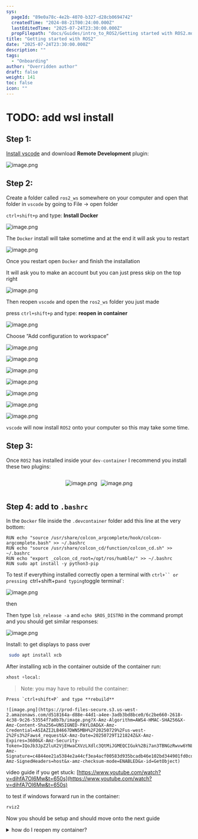```yaml
---
sys:
  pageId: "89e0a78c-4e2b-4070-b327-d28cb0694742"
  createdTime: "2024-08-21T00:24:00.000Z"
  lastEditedTime: "2025-07-24T23:30:00.000Z"
  propFilepath: "docs/Guides/intro_to_ROS2/Getting started with ROS2.md"
title: "Getting started with ROS2"
date: "2025-07-24T23:30:00.000Z"
description: ""
tags:
  - "Onboarding"
author: "Overridden author"
draft: false
weight: 141
toc: false
icon: ""
---
```


# TODO: add wsl install

## Step 1:

[Install vscode](https://code.visualstudio.com/download) and download **Remote Development** plugin:

![image.png](https://prod-files-secure.s3.us-west-2.amazonaws.com/d518164a-d88e-44d1-a4ee-3adb3bd8bce0/efb52993-1881-4a40-b95e-6f020334f022/image.png?X-Amz-Algorithm=AWS4-HMAC-SHA256&X-Amz-Content-Sha256=UNSIGNED-PAYLOAD&X-Amz-Credential=ASIAZI2LB466RM4HPF7Y%2F20250729%2Fus-west-2%2Fs3%2Faws4_request&X-Amz-Date=20250729T121813Z&X-Amz-Expires=3600&X-Amz-Security-Token=IQoJb3JpZ2luX2VjEHwaCXVzLXdlc3QtMiJHMEUCICnkAPIl0vD78tya3dUaOm0N8FD%2F6axH01Dq1GIcoNNhAiEAzCl8KCEjkvF3uD1zv3%2FP%2Blqp6KM3Jao9LSBSj2RONaEqiAQIpf%2F%2F%2F%2F%2F%2F%2F%2F%2F%2FARAAGgw2Mzc0MjMxODM4MDUiDPkgN%2Bcyqwmfp8YuOCrcA8Pi25hY5ijpJsK2V01hKUH%2FCNAfJuaiehxhvsZad5myH0ar5E0TMFJ5vR9BctX3wqBScwuAU1W5VwTlXkqS7EXT8bnZpN1hWwmbvVSWZnONsM2eqAWhFQu6fXBJfUn1LaJ8uwC5nrLzBEblsUdbooZ7MMmctiN68NlhPICsTtUu29zDtYrYUvKxKm7kjGDTle9G2zpxPHos%2BqHpBkAB5BG8apsFs9CZEEVLTOrrYO6FYiYZ6zbkA7k4xASzlqgeUu8ES4Y4yAxKjK%2F2KkIoOGSLR1fbjEOTtO%2BgSubX7POdud0UvwW%2BJ7qpxjGmVXdzwO5RDYLGE7Nj6Fi0%2Fw718PQCPMV2SC%2FiaRcVt0zlXOIO5SnswXli%2BNdpzCKzYDoUuyyzNhz3BkWOoUSnwqPGIzewQ%2Ft0TjzgCluYyUvMjk4%2Br5wpazFinREPOACB47Tg7fRTmWi5k11jEaLV%2BXIAtxXRyRdd7Ihts64qb6cAIqDGXKV9uTDZbq5VoRRtINe%2FBRB63EGF5OyBRpy1xCrB3FMMP1F%2BgyHeuaLkH0z0ECyJO7SNU8GO3qYMCTRReDNBa4Ev0FW%2FKmL%2BxorbINkqbI9pQB4uxj4%2FqJwN1djzvUJbNkBSBWb%2Bfzrqdq%2FAML%2FnosQGOqUBCpBWiCM0RTgeohAI9KQnZ867TXJBCrnyVd5oa97fe59WmT%2FWzWaPn8b3AHokaaEZ6isTiI302WZpq9T1CeJ4d3ZnfXWYCMXO2gSEBxq9NXE%2BKndSwCl6f%2BmfKP9LHf523Lr48O%2FrZi5YR4rgtnN3cWLB2wioJ%2FWghFwOzGWDlPNNky1vULsrFw2XlOfmgHxfRSSN0NSWqWOuufr0f6ZT843zrWHX&X-Amz-Signature=2718977bb86758f96516d3a02096bc82ea7696573a08727dc39eec17e8784c0d&X-Amz-SignedHeaders=host&x-amz-checksum-mode=ENABLED&x-id=GetObject)

## Step 2:

Create a folder called `ros2_ws` somewhere on your computer and open that folder in `vscode` by going to File → open folder 

`ctrl+shift+p` and type: **Install Docker**

![image.png](https://prod-files-secure.s3.us-west-2.amazonaws.com/d518164a-d88e-44d1-a4ee-3adb3bd8bce0/2269dc0e-1cd5-47ff-bceb-c04ad9b2eab0/image.png?X-Amz-Algorithm=AWS4-HMAC-SHA256&X-Amz-Content-Sha256=UNSIGNED-PAYLOAD&X-Amz-Credential=ASIAZI2LB466RM4HPF7Y%2F20250729%2Fus-west-2%2Fs3%2Faws4_request&X-Amz-Date=20250729T121813Z&X-Amz-Expires=3600&X-Amz-Security-Token=IQoJb3JpZ2luX2VjEHwaCXVzLXdlc3QtMiJHMEUCICnkAPIl0vD78tya3dUaOm0N8FD%2F6axH01Dq1GIcoNNhAiEAzCl8KCEjkvF3uD1zv3%2FP%2Blqp6KM3Jao9LSBSj2RONaEqiAQIpf%2F%2F%2F%2F%2F%2F%2F%2F%2F%2FARAAGgw2Mzc0MjMxODM4MDUiDPkgN%2Bcyqwmfp8YuOCrcA8Pi25hY5ijpJsK2V01hKUH%2FCNAfJuaiehxhvsZad5myH0ar5E0TMFJ5vR9BctX3wqBScwuAU1W5VwTlXkqS7EXT8bnZpN1hWwmbvVSWZnONsM2eqAWhFQu6fXBJfUn1LaJ8uwC5nrLzBEblsUdbooZ7MMmctiN68NlhPICsTtUu29zDtYrYUvKxKm7kjGDTle9G2zpxPHos%2BqHpBkAB5BG8apsFs9CZEEVLTOrrYO6FYiYZ6zbkA7k4xASzlqgeUu8ES4Y4yAxKjK%2F2KkIoOGSLR1fbjEOTtO%2BgSubX7POdud0UvwW%2BJ7qpxjGmVXdzwO5RDYLGE7Nj6Fi0%2Fw718PQCPMV2SC%2FiaRcVt0zlXOIO5SnswXli%2BNdpzCKzYDoUuyyzNhz3BkWOoUSnwqPGIzewQ%2Ft0TjzgCluYyUvMjk4%2Br5wpazFinREPOACB47Tg7fRTmWi5k11jEaLV%2BXIAtxXRyRdd7Ihts64qb6cAIqDGXKV9uTDZbq5VoRRtINe%2FBRB63EGF5OyBRpy1xCrB3FMMP1F%2BgyHeuaLkH0z0ECyJO7SNU8GO3qYMCTRReDNBa4Ev0FW%2FKmL%2BxorbINkqbI9pQB4uxj4%2FqJwN1djzvUJbNkBSBWb%2Bfzrqdq%2FAML%2FnosQGOqUBCpBWiCM0RTgeohAI9KQnZ867TXJBCrnyVd5oa97fe59WmT%2FWzWaPn8b3AHokaaEZ6isTiI302WZpq9T1CeJ4d3ZnfXWYCMXO2gSEBxq9NXE%2BKndSwCl6f%2BmfKP9LHf523Lr48O%2FrZi5YR4rgtnN3cWLB2wioJ%2FWghFwOzGWDlPNNky1vULsrFw2XlOfmgHxfRSSN0NSWqWOuufr0f6ZT843zrWHX&X-Amz-Signature=19eecaec2fe1ea9e246fdfa48cca1f209cb1c9b0a090379e8594dd5ff7ace702&X-Amz-SignedHeaders=host&x-amz-checksum-mode=ENABLED&x-id=GetObject)

The `Docker` install will take sometime and at the end it will ask you to restart

![image.png](https://prod-files-secure.s3.us-west-2.amazonaws.com/d518164a-d88e-44d1-a4ee-3adb3bd8bce0/ed233f78-be33-4b1f-b89c-9c346c0e961e/image.png?X-Amz-Algorithm=AWS4-HMAC-SHA256&X-Amz-Content-Sha256=UNSIGNED-PAYLOAD&X-Amz-Credential=ASIAZI2LB466RM4HPF7Y%2F20250729%2Fus-west-2%2Fs3%2Faws4_request&X-Amz-Date=20250729T121813Z&X-Amz-Expires=3600&X-Amz-Security-Token=IQoJb3JpZ2luX2VjEHwaCXVzLXdlc3QtMiJHMEUCICnkAPIl0vD78tya3dUaOm0N8FD%2F6axH01Dq1GIcoNNhAiEAzCl8KCEjkvF3uD1zv3%2FP%2Blqp6KM3Jao9LSBSj2RONaEqiAQIpf%2F%2F%2F%2F%2F%2F%2F%2F%2F%2FARAAGgw2Mzc0MjMxODM4MDUiDPkgN%2Bcyqwmfp8YuOCrcA8Pi25hY5ijpJsK2V01hKUH%2FCNAfJuaiehxhvsZad5myH0ar5E0TMFJ5vR9BctX3wqBScwuAU1W5VwTlXkqS7EXT8bnZpN1hWwmbvVSWZnONsM2eqAWhFQu6fXBJfUn1LaJ8uwC5nrLzBEblsUdbooZ7MMmctiN68NlhPICsTtUu29zDtYrYUvKxKm7kjGDTle9G2zpxPHos%2BqHpBkAB5BG8apsFs9CZEEVLTOrrYO6FYiYZ6zbkA7k4xASzlqgeUu8ES4Y4yAxKjK%2F2KkIoOGSLR1fbjEOTtO%2BgSubX7POdud0UvwW%2BJ7qpxjGmVXdzwO5RDYLGE7Nj6Fi0%2Fw718PQCPMV2SC%2FiaRcVt0zlXOIO5SnswXli%2BNdpzCKzYDoUuyyzNhz3BkWOoUSnwqPGIzewQ%2Ft0TjzgCluYyUvMjk4%2Br5wpazFinREPOACB47Tg7fRTmWi5k11jEaLV%2BXIAtxXRyRdd7Ihts64qb6cAIqDGXKV9uTDZbq5VoRRtINe%2FBRB63EGF5OyBRpy1xCrB3FMMP1F%2BgyHeuaLkH0z0ECyJO7SNU8GO3qYMCTRReDNBa4Ev0FW%2FKmL%2BxorbINkqbI9pQB4uxj4%2FqJwN1djzvUJbNkBSBWb%2Bfzrqdq%2FAML%2FnosQGOqUBCpBWiCM0RTgeohAI9KQnZ867TXJBCrnyVd5oa97fe59WmT%2FWzWaPn8b3AHokaaEZ6isTiI302WZpq9T1CeJ4d3ZnfXWYCMXO2gSEBxq9NXE%2BKndSwCl6f%2BmfKP9LHf523Lr48O%2FrZi5YR4rgtnN3cWLB2wioJ%2FWghFwOzGWDlPNNky1vULsrFw2XlOfmgHxfRSSN0NSWqWOuufr0f6ZT843zrWHX&X-Amz-Signature=d21e281c5c83c46452b33184850cacf5cb44ded4da48f237100ec71ca2c918be&X-Amz-SignedHeaders=host&x-amz-checksum-mode=ENABLED&x-id=GetObject)

Once you restart open `Docker` and finish the installation

It will ask you to make an account but you can just press skip on the top right

![image.png](https://prod-files-secure.s3.us-west-2.amazonaws.com/d518164a-d88e-44d1-a4ee-3adb3bd8bce0/21010ad9-1659-4fd9-9f59-9932a09b2a3d/image.png?X-Amz-Algorithm=AWS4-HMAC-SHA256&X-Amz-Content-Sha256=UNSIGNED-PAYLOAD&X-Amz-Credential=ASIAZI2LB466RM4HPF7Y%2F20250729%2Fus-west-2%2Fs3%2Faws4_request&X-Amz-Date=20250729T121813Z&X-Amz-Expires=3600&X-Amz-Security-Token=IQoJb3JpZ2luX2VjEHwaCXVzLXdlc3QtMiJHMEUCICnkAPIl0vD78tya3dUaOm0N8FD%2F6axH01Dq1GIcoNNhAiEAzCl8KCEjkvF3uD1zv3%2FP%2Blqp6KM3Jao9LSBSj2RONaEqiAQIpf%2F%2F%2F%2F%2F%2F%2F%2F%2F%2FARAAGgw2Mzc0MjMxODM4MDUiDPkgN%2Bcyqwmfp8YuOCrcA8Pi25hY5ijpJsK2V01hKUH%2FCNAfJuaiehxhvsZad5myH0ar5E0TMFJ5vR9BctX3wqBScwuAU1W5VwTlXkqS7EXT8bnZpN1hWwmbvVSWZnONsM2eqAWhFQu6fXBJfUn1LaJ8uwC5nrLzBEblsUdbooZ7MMmctiN68NlhPICsTtUu29zDtYrYUvKxKm7kjGDTle9G2zpxPHos%2BqHpBkAB5BG8apsFs9CZEEVLTOrrYO6FYiYZ6zbkA7k4xASzlqgeUu8ES4Y4yAxKjK%2F2KkIoOGSLR1fbjEOTtO%2BgSubX7POdud0UvwW%2BJ7qpxjGmVXdzwO5RDYLGE7Nj6Fi0%2Fw718PQCPMV2SC%2FiaRcVt0zlXOIO5SnswXli%2BNdpzCKzYDoUuyyzNhz3BkWOoUSnwqPGIzewQ%2Ft0TjzgCluYyUvMjk4%2Br5wpazFinREPOACB47Tg7fRTmWi5k11jEaLV%2BXIAtxXRyRdd7Ihts64qb6cAIqDGXKV9uTDZbq5VoRRtINe%2FBRB63EGF5OyBRpy1xCrB3FMMP1F%2BgyHeuaLkH0z0ECyJO7SNU8GO3qYMCTRReDNBa4Ev0FW%2FKmL%2BxorbINkqbI9pQB4uxj4%2FqJwN1djzvUJbNkBSBWb%2Bfzrqdq%2FAML%2FnosQGOqUBCpBWiCM0RTgeohAI9KQnZ867TXJBCrnyVd5oa97fe59WmT%2FWzWaPn8b3AHokaaEZ6isTiI302WZpq9T1CeJ4d3ZnfXWYCMXO2gSEBxq9NXE%2BKndSwCl6f%2BmfKP9LHf523Lr48O%2FrZi5YR4rgtnN3cWLB2wioJ%2FWghFwOzGWDlPNNky1vULsrFw2XlOfmgHxfRSSN0NSWqWOuufr0f6ZT843zrWHX&X-Amz-Signature=c5fb1fef9b6ac87179c6054e2ff87cfe7967155ea1fa025de9979e96746f8ea7&X-Amz-SignedHeaders=host&x-amz-checksum-mode=ENABLED&x-id=GetObject)

Then reopen `vscode` and open the `ros2_ws` folder you just made

press `ctrl+shift+p` and type: **reopen in container**

![image.png](https://prod-files-secure.s3.us-west-2.amazonaws.com/d518164a-d88e-44d1-a4ee-3adb3bd8bce0/4e93b8c2-41ad-488c-8095-c74205196118/image.png?X-Amz-Algorithm=AWS4-HMAC-SHA256&X-Amz-Content-Sha256=UNSIGNED-PAYLOAD&X-Amz-Credential=ASIAZI2LB466RM4HPF7Y%2F20250729%2Fus-west-2%2Fs3%2Faws4_request&X-Amz-Date=20250729T121813Z&X-Amz-Expires=3600&X-Amz-Security-Token=IQoJb3JpZ2luX2VjEHwaCXVzLXdlc3QtMiJHMEUCICnkAPIl0vD78tya3dUaOm0N8FD%2F6axH01Dq1GIcoNNhAiEAzCl8KCEjkvF3uD1zv3%2FP%2Blqp6KM3Jao9LSBSj2RONaEqiAQIpf%2F%2F%2F%2F%2F%2F%2F%2F%2F%2FARAAGgw2Mzc0MjMxODM4MDUiDPkgN%2Bcyqwmfp8YuOCrcA8Pi25hY5ijpJsK2V01hKUH%2FCNAfJuaiehxhvsZad5myH0ar5E0TMFJ5vR9BctX3wqBScwuAU1W5VwTlXkqS7EXT8bnZpN1hWwmbvVSWZnONsM2eqAWhFQu6fXBJfUn1LaJ8uwC5nrLzBEblsUdbooZ7MMmctiN68NlhPICsTtUu29zDtYrYUvKxKm7kjGDTle9G2zpxPHos%2BqHpBkAB5BG8apsFs9CZEEVLTOrrYO6FYiYZ6zbkA7k4xASzlqgeUu8ES4Y4yAxKjK%2F2KkIoOGSLR1fbjEOTtO%2BgSubX7POdud0UvwW%2BJ7qpxjGmVXdzwO5RDYLGE7Nj6Fi0%2Fw718PQCPMV2SC%2FiaRcVt0zlXOIO5SnswXli%2BNdpzCKzYDoUuyyzNhz3BkWOoUSnwqPGIzewQ%2Ft0TjzgCluYyUvMjk4%2Br5wpazFinREPOACB47Tg7fRTmWi5k11jEaLV%2BXIAtxXRyRdd7Ihts64qb6cAIqDGXKV9uTDZbq5VoRRtINe%2FBRB63EGF5OyBRpy1xCrB3FMMP1F%2BgyHeuaLkH0z0ECyJO7SNU8GO3qYMCTRReDNBa4Ev0FW%2FKmL%2BxorbINkqbI9pQB4uxj4%2FqJwN1djzvUJbNkBSBWb%2Bfzrqdq%2FAML%2FnosQGOqUBCpBWiCM0RTgeohAI9KQnZ867TXJBCrnyVd5oa97fe59WmT%2FWzWaPn8b3AHokaaEZ6isTiI302WZpq9T1CeJ4d3ZnfXWYCMXO2gSEBxq9NXE%2BKndSwCl6f%2BmfKP9LHf523Lr48O%2FrZi5YR4rgtnN3cWLB2wioJ%2FWghFwOzGWDlPNNky1vULsrFw2XlOfmgHxfRSSN0NSWqWOuufr0f6ZT843zrWHX&X-Amz-Signature=00463707dafe3961aade0c60c13a47f2b348c5f3fb491a7645eb9b409c0c16c5&X-Amz-SignedHeaders=host&x-amz-checksum-mode=ENABLED&x-id=GetObject)

Choose “Add configuration to workspace”

![image.png](https://prod-files-secure.s3.us-west-2.amazonaws.com/d518164a-d88e-44d1-a4ee-3adb3bd8bce0/9560b282-5060-4989-ba37-97e7b2c22476/image.png?X-Amz-Algorithm=AWS4-HMAC-SHA256&X-Amz-Content-Sha256=UNSIGNED-PAYLOAD&X-Amz-Credential=ASIAZI2LB466RM4HPF7Y%2F20250729%2Fus-west-2%2Fs3%2Faws4_request&X-Amz-Date=20250729T121813Z&X-Amz-Expires=3600&X-Amz-Security-Token=IQoJb3JpZ2luX2VjEHwaCXVzLXdlc3QtMiJHMEUCICnkAPIl0vD78tya3dUaOm0N8FD%2F6axH01Dq1GIcoNNhAiEAzCl8KCEjkvF3uD1zv3%2FP%2Blqp6KM3Jao9LSBSj2RONaEqiAQIpf%2F%2F%2F%2F%2F%2F%2F%2F%2F%2FARAAGgw2Mzc0MjMxODM4MDUiDPkgN%2Bcyqwmfp8YuOCrcA8Pi25hY5ijpJsK2V01hKUH%2FCNAfJuaiehxhvsZad5myH0ar5E0TMFJ5vR9BctX3wqBScwuAU1W5VwTlXkqS7EXT8bnZpN1hWwmbvVSWZnONsM2eqAWhFQu6fXBJfUn1LaJ8uwC5nrLzBEblsUdbooZ7MMmctiN68NlhPICsTtUu29zDtYrYUvKxKm7kjGDTle9G2zpxPHos%2BqHpBkAB5BG8apsFs9CZEEVLTOrrYO6FYiYZ6zbkA7k4xASzlqgeUu8ES4Y4yAxKjK%2F2KkIoOGSLR1fbjEOTtO%2BgSubX7POdud0UvwW%2BJ7qpxjGmVXdzwO5RDYLGE7Nj6Fi0%2Fw718PQCPMV2SC%2FiaRcVt0zlXOIO5SnswXli%2BNdpzCKzYDoUuyyzNhz3BkWOoUSnwqPGIzewQ%2Ft0TjzgCluYyUvMjk4%2Br5wpazFinREPOACB47Tg7fRTmWi5k11jEaLV%2BXIAtxXRyRdd7Ihts64qb6cAIqDGXKV9uTDZbq5VoRRtINe%2FBRB63EGF5OyBRpy1xCrB3FMMP1F%2BgyHeuaLkH0z0ECyJO7SNU8GO3qYMCTRReDNBa4Ev0FW%2FKmL%2BxorbINkqbI9pQB4uxj4%2FqJwN1djzvUJbNkBSBWb%2Bfzrqdq%2FAML%2FnosQGOqUBCpBWiCM0RTgeohAI9KQnZ867TXJBCrnyVd5oa97fe59WmT%2FWzWaPn8b3AHokaaEZ6isTiI302WZpq9T1CeJ4d3ZnfXWYCMXO2gSEBxq9NXE%2BKndSwCl6f%2BmfKP9LHf523Lr48O%2FrZi5YR4rgtnN3cWLB2wioJ%2FWghFwOzGWDlPNNky1vULsrFw2XlOfmgHxfRSSN0NSWqWOuufr0f6ZT843zrWHX&X-Amz-Signature=6e47616162ad0f96de12ae9a23bf8916b69e59116075fa09ad8a946d5dd26d6e&X-Amz-SignedHeaders=host&x-amz-checksum-mode=ENABLED&x-id=GetObject)

![image.png](https://prod-files-secure.s3.us-west-2.amazonaws.com/d518164a-d88e-44d1-a4ee-3adb3bd8bce0/2ee63f81-886b-48e8-a553-dc6e5eac99e4/image.png?X-Amz-Algorithm=AWS4-HMAC-SHA256&X-Amz-Content-Sha256=UNSIGNED-PAYLOAD&X-Amz-Credential=ASIAZI2LB466RM4HPF7Y%2F20250729%2Fus-west-2%2Fs3%2Faws4_request&X-Amz-Date=20250729T121813Z&X-Amz-Expires=3600&X-Amz-Security-Token=IQoJb3JpZ2luX2VjEHwaCXVzLXdlc3QtMiJHMEUCICnkAPIl0vD78tya3dUaOm0N8FD%2F6axH01Dq1GIcoNNhAiEAzCl8KCEjkvF3uD1zv3%2FP%2Blqp6KM3Jao9LSBSj2RONaEqiAQIpf%2F%2F%2F%2F%2F%2F%2F%2F%2F%2FARAAGgw2Mzc0MjMxODM4MDUiDPkgN%2Bcyqwmfp8YuOCrcA8Pi25hY5ijpJsK2V01hKUH%2FCNAfJuaiehxhvsZad5myH0ar5E0TMFJ5vR9BctX3wqBScwuAU1W5VwTlXkqS7EXT8bnZpN1hWwmbvVSWZnONsM2eqAWhFQu6fXBJfUn1LaJ8uwC5nrLzBEblsUdbooZ7MMmctiN68NlhPICsTtUu29zDtYrYUvKxKm7kjGDTle9G2zpxPHos%2BqHpBkAB5BG8apsFs9CZEEVLTOrrYO6FYiYZ6zbkA7k4xASzlqgeUu8ES4Y4yAxKjK%2F2KkIoOGSLR1fbjEOTtO%2BgSubX7POdud0UvwW%2BJ7qpxjGmVXdzwO5RDYLGE7Nj6Fi0%2Fw718PQCPMV2SC%2FiaRcVt0zlXOIO5SnswXli%2BNdpzCKzYDoUuyyzNhz3BkWOoUSnwqPGIzewQ%2Ft0TjzgCluYyUvMjk4%2Br5wpazFinREPOACB47Tg7fRTmWi5k11jEaLV%2BXIAtxXRyRdd7Ihts64qb6cAIqDGXKV9uTDZbq5VoRRtINe%2FBRB63EGF5OyBRpy1xCrB3FMMP1F%2BgyHeuaLkH0z0ECyJO7SNU8GO3qYMCTRReDNBa4Ev0FW%2FKmL%2BxorbINkqbI9pQB4uxj4%2FqJwN1djzvUJbNkBSBWb%2Bfzrqdq%2FAML%2FnosQGOqUBCpBWiCM0RTgeohAI9KQnZ867TXJBCrnyVd5oa97fe59WmT%2FWzWaPn8b3AHokaaEZ6isTiI302WZpq9T1CeJ4d3ZnfXWYCMXO2gSEBxq9NXE%2BKndSwCl6f%2BmfKP9LHf523Lr48O%2FrZi5YR4rgtnN3cWLB2wioJ%2FWghFwOzGWDlPNNky1vULsrFw2XlOfmgHxfRSSN0NSWqWOuufr0f6ZT843zrWHX&X-Amz-Signature=1c3c64f6517ccd00ecd919fc5481ad9896046e108c18ecc3d1249cf8e1b790d5&X-Amz-SignedHeaders=host&x-amz-checksum-mode=ENABLED&x-id=GetObject)

![image.png](https://prod-files-secure.s3.us-west-2.amazonaws.com/d518164a-d88e-44d1-a4ee-3adb3bd8bce0/e0fd626c-c8b6-4b2c-95d1-fa4c26514504/image.png?X-Amz-Algorithm=AWS4-HMAC-SHA256&X-Amz-Content-Sha256=UNSIGNED-PAYLOAD&X-Amz-Credential=ASIAZI2LB466RM4HPF7Y%2F20250729%2Fus-west-2%2Fs3%2Faws4_request&X-Amz-Date=20250729T121813Z&X-Amz-Expires=3600&X-Amz-Security-Token=IQoJb3JpZ2luX2VjEHwaCXVzLXdlc3QtMiJHMEUCICnkAPIl0vD78tya3dUaOm0N8FD%2F6axH01Dq1GIcoNNhAiEAzCl8KCEjkvF3uD1zv3%2FP%2Blqp6KM3Jao9LSBSj2RONaEqiAQIpf%2F%2F%2F%2F%2F%2F%2F%2F%2F%2FARAAGgw2Mzc0MjMxODM4MDUiDPkgN%2Bcyqwmfp8YuOCrcA8Pi25hY5ijpJsK2V01hKUH%2FCNAfJuaiehxhvsZad5myH0ar5E0TMFJ5vR9BctX3wqBScwuAU1W5VwTlXkqS7EXT8bnZpN1hWwmbvVSWZnONsM2eqAWhFQu6fXBJfUn1LaJ8uwC5nrLzBEblsUdbooZ7MMmctiN68NlhPICsTtUu29zDtYrYUvKxKm7kjGDTle9G2zpxPHos%2BqHpBkAB5BG8apsFs9CZEEVLTOrrYO6FYiYZ6zbkA7k4xASzlqgeUu8ES4Y4yAxKjK%2F2KkIoOGSLR1fbjEOTtO%2BgSubX7POdud0UvwW%2BJ7qpxjGmVXdzwO5RDYLGE7Nj6Fi0%2Fw718PQCPMV2SC%2FiaRcVt0zlXOIO5SnswXli%2BNdpzCKzYDoUuyyzNhz3BkWOoUSnwqPGIzewQ%2Ft0TjzgCluYyUvMjk4%2Br5wpazFinREPOACB47Tg7fRTmWi5k11jEaLV%2BXIAtxXRyRdd7Ihts64qb6cAIqDGXKV9uTDZbq5VoRRtINe%2FBRB63EGF5OyBRpy1xCrB3FMMP1F%2BgyHeuaLkH0z0ECyJO7SNU8GO3qYMCTRReDNBa4Ev0FW%2FKmL%2BxorbINkqbI9pQB4uxj4%2FqJwN1djzvUJbNkBSBWb%2Bfzrqdq%2FAML%2FnosQGOqUBCpBWiCM0RTgeohAI9KQnZ867TXJBCrnyVd5oa97fe59WmT%2FWzWaPn8b3AHokaaEZ6isTiI302WZpq9T1CeJ4d3ZnfXWYCMXO2gSEBxq9NXE%2BKndSwCl6f%2BmfKP9LHf523Lr48O%2FrZi5YR4rgtnN3cWLB2wioJ%2FWghFwOzGWDlPNNky1vULsrFw2XlOfmgHxfRSSN0NSWqWOuufr0f6ZT843zrWHX&X-Amz-Signature=9a3ce491379a3c0af58f09760e5c7411b73af162a722f0401a4781e66b8aa4b9&X-Amz-SignedHeaders=host&x-amz-checksum-mode=ENABLED&x-id=GetObject)

![image.png](https://prod-files-secure.s3.us-west-2.amazonaws.com/d518164a-d88e-44d1-a4ee-3adb3bd8bce0/a2e13f50-d2ab-4719-a4c2-7ced634bfc9d/image.png?X-Amz-Algorithm=AWS4-HMAC-SHA256&X-Amz-Content-Sha256=UNSIGNED-PAYLOAD&X-Amz-Credential=ASIAZI2LB466RM4HPF7Y%2F20250729%2Fus-west-2%2Fs3%2Faws4_request&X-Amz-Date=20250729T121813Z&X-Amz-Expires=3600&X-Amz-Security-Token=IQoJb3JpZ2luX2VjEHwaCXVzLXdlc3QtMiJHMEUCICnkAPIl0vD78tya3dUaOm0N8FD%2F6axH01Dq1GIcoNNhAiEAzCl8KCEjkvF3uD1zv3%2FP%2Blqp6KM3Jao9LSBSj2RONaEqiAQIpf%2F%2F%2F%2F%2F%2F%2F%2F%2F%2FARAAGgw2Mzc0MjMxODM4MDUiDPkgN%2Bcyqwmfp8YuOCrcA8Pi25hY5ijpJsK2V01hKUH%2FCNAfJuaiehxhvsZad5myH0ar5E0TMFJ5vR9BctX3wqBScwuAU1W5VwTlXkqS7EXT8bnZpN1hWwmbvVSWZnONsM2eqAWhFQu6fXBJfUn1LaJ8uwC5nrLzBEblsUdbooZ7MMmctiN68NlhPICsTtUu29zDtYrYUvKxKm7kjGDTle9G2zpxPHos%2BqHpBkAB5BG8apsFs9CZEEVLTOrrYO6FYiYZ6zbkA7k4xASzlqgeUu8ES4Y4yAxKjK%2F2KkIoOGSLR1fbjEOTtO%2BgSubX7POdud0UvwW%2BJ7qpxjGmVXdzwO5RDYLGE7Nj6Fi0%2Fw718PQCPMV2SC%2FiaRcVt0zlXOIO5SnswXli%2BNdpzCKzYDoUuyyzNhz3BkWOoUSnwqPGIzewQ%2Ft0TjzgCluYyUvMjk4%2Br5wpazFinREPOACB47Tg7fRTmWi5k11jEaLV%2BXIAtxXRyRdd7Ihts64qb6cAIqDGXKV9uTDZbq5VoRRtINe%2FBRB63EGF5OyBRpy1xCrB3FMMP1F%2BgyHeuaLkH0z0ECyJO7SNU8GO3qYMCTRReDNBa4Ev0FW%2FKmL%2BxorbINkqbI9pQB4uxj4%2FqJwN1djzvUJbNkBSBWb%2Bfzrqdq%2FAML%2FnosQGOqUBCpBWiCM0RTgeohAI9KQnZ867TXJBCrnyVd5oa97fe59WmT%2FWzWaPn8b3AHokaaEZ6isTiI302WZpq9T1CeJ4d3ZnfXWYCMXO2gSEBxq9NXE%2BKndSwCl6f%2BmfKP9LHf523Lr48O%2FrZi5YR4rgtnN3cWLB2wioJ%2FWghFwOzGWDlPNNky1vULsrFw2XlOfmgHxfRSSN0NSWqWOuufr0f6ZT843zrWHX&X-Amz-Signature=fe9f6ca242e1788be9e338002360acec615e4e1a2a73aa6aefaffad8c8a3a1df&X-Amz-SignedHeaders=host&x-amz-checksum-mode=ENABLED&x-id=GetObject)

![image.png](https://prod-files-secure.s3.us-west-2.amazonaws.com/d518164a-d88e-44d1-a4ee-3adb3bd8bce0/6cc478ad-aaba-4bf7-9fcc-403277ab896c/image.png?X-Amz-Algorithm=AWS4-HMAC-SHA256&X-Amz-Content-Sha256=UNSIGNED-PAYLOAD&X-Amz-Credential=ASIAZI2LB466RM4HPF7Y%2F20250729%2Fus-west-2%2Fs3%2Faws4_request&X-Amz-Date=20250729T121813Z&X-Amz-Expires=3600&X-Amz-Security-Token=IQoJb3JpZ2luX2VjEHwaCXVzLXdlc3QtMiJHMEUCICnkAPIl0vD78tya3dUaOm0N8FD%2F6axH01Dq1GIcoNNhAiEAzCl8KCEjkvF3uD1zv3%2FP%2Blqp6KM3Jao9LSBSj2RONaEqiAQIpf%2F%2F%2F%2F%2F%2F%2F%2F%2F%2FARAAGgw2Mzc0MjMxODM4MDUiDPkgN%2Bcyqwmfp8YuOCrcA8Pi25hY5ijpJsK2V01hKUH%2FCNAfJuaiehxhvsZad5myH0ar5E0TMFJ5vR9BctX3wqBScwuAU1W5VwTlXkqS7EXT8bnZpN1hWwmbvVSWZnONsM2eqAWhFQu6fXBJfUn1LaJ8uwC5nrLzBEblsUdbooZ7MMmctiN68NlhPICsTtUu29zDtYrYUvKxKm7kjGDTle9G2zpxPHos%2BqHpBkAB5BG8apsFs9CZEEVLTOrrYO6FYiYZ6zbkA7k4xASzlqgeUu8ES4Y4yAxKjK%2F2KkIoOGSLR1fbjEOTtO%2BgSubX7POdud0UvwW%2BJ7qpxjGmVXdzwO5RDYLGE7Nj6Fi0%2Fw718PQCPMV2SC%2FiaRcVt0zlXOIO5SnswXli%2BNdpzCKzYDoUuyyzNhz3BkWOoUSnwqPGIzewQ%2Ft0TjzgCluYyUvMjk4%2Br5wpazFinREPOACB47Tg7fRTmWi5k11jEaLV%2BXIAtxXRyRdd7Ihts64qb6cAIqDGXKV9uTDZbq5VoRRtINe%2FBRB63EGF5OyBRpy1xCrB3FMMP1F%2BgyHeuaLkH0z0ECyJO7SNU8GO3qYMCTRReDNBa4Ev0FW%2FKmL%2BxorbINkqbI9pQB4uxj4%2FqJwN1djzvUJbNkBSBWb%2Bfzrqdq%2FAML%2FnosQGOqUBCpBWiCM0RTgeohAI9KQnZ867TXJBCrnyVd5oa97fe59WmT%2FWzWaPn8b3AHokaaEZ6isTiI302WZpq9T1CeJ4d3ZnfXWYCMXO2gSEBxq9NXE%2BKndSwCl6f%2BmfKP9LHf523Lr48O%2FrZi5YR4rgtnN3cWLB2wioJ%2FWghFwOzGWDlPNNky1vULsrFw2XlOfmgHxfRSSN0NSWqWOuufr0f6ZT843zrWHX&X-Amz-Signature=c0b97532558cff4a2405f5e2c42f4bfd672f7dd16de8d8c280d338f18af405e6&X-Amz-SignedHeaders=host&x-amz-checksum-mode=ENABLED&x-id=GetObject)

![image.png](https://prod-files-secure.s3.us-west-2.amazonaws.com/d518164a-d88e-44d1-a4ee-3adb3bd8bce0/53255b28-f75e-430f-b9e3-c0ac8577e42b/image.png?X-Amz-Algorithm=AWS4-HMAC-SHA256&X-Amz-Content-Sha256=UNSIGNED-PAYLOAD&X-Amz-Credential=ASIAZI2LB466RM4HPF7Y%2F20250729%2Fus-west-2%2Fs3%2Faws4_request&X-Amz-Date=20250729T121813Z&X-Amz-Expires=3600&X-Amz-Security-Token=IQoJb3JpZ2luX2VjEHwaCXVzLXdlc3QtMiJHMEUCICnkAPIl0vD78tya3dUaOm0N8FD%2F6axH01Dq1GIcoNNhAiEAzCl8KCEjkvF3uD1zv3%2FP%2Blqp6KM3Jao9LSBSj2RONaEqiAQIpf%2F%2F%2F%2F%2F%2F%2F%2F%2F%2FARAAGgw2Mzc0MjMxODM4MDUiDPkgN%2Bcyqwmfp8YuOCrcA8Pi25hY5ijpJsK2V01hKUH%2FCNAfJuaiehxhvsZad5myH0ar5E0TMFJ5vR9BctX3wqBScwuAU1W5VwTlXkqS7EXT8bnZpN1hWwmbvVSWZnONsM2eqAWhFQu6fXBJfUn1LaJ8uwC5nrLzBEblsUdbooZ7MMmctiN68NlhPICsTtUu29zDtYrYUvKxKm7kjGDTle9G2zpxPHos%2BqHpBkAB5BG8apsFs9CZEEVLTOrrYO6FYiYZ6zbkA7k4xASzlqgeUu8ES4Y4yAxKjK%2F2KkIoOGSLR1fbjEOTtO%2BgSubX7POdud0UvwW%2BJ7qpxjGmVXdzwO5RDYLGE7Nj6Fi0%2Fw718PQCPMV2SC%2FiaRcVt0zlXOIO5SnswXli%2BNdpzCKzYDoUuyyzNhz3BkWOoUSnwqPGIzewQ%2Ft0TjzgCluYyUvMjk4%2Br5wpazFinREPOACB47Tg7fRTmWi5k11jEaLV%2BXIAtxXRyRdd7Ihts64qb6cAIqDGXKV9uTDZbq5VoRRtINe%2FBRB63EGF5OyBRpy1xCrB3FMMP1F%2BgyHeuaLkH0z0ECyJO7SNU8GO3qYMCTRReDNBa4Ev0FW%2FKmL%2BxorbINkqbI9pQB4uxj4%2FqJwN1djzvUJbNkBSBWb%2Bfzrqdq%2FAML%2FnosQGOqUBCpBWiCM0RTgeohAI9KQnZ867TXJBCrnyVd5oa97fe59WmT%2FWzWaPn8b3AHokaaEZ6isTiI302WZpq9T1CeJ4d3ZnfXWYCMXO2gSEBxq9NXE%2BKndSwCl6f%2BmfKP9LHf523Lr48O%2FrZi5YR4rgtnN3cWLB2wioJ%2FWghFwOzGWDlPNNky1vULsrFw2XlOfmgHxfRSSN0NSWqWOuufr0f6ZT843zrWHX&X-Amz-Signature=d15125f1b97e34913c3d731f8af3c7ac853f373823e0fdf8d01d8bf06b06645b&X-Amz-SignedHeaders=host&x-amz-checksum-mode=ENABLED&x-id=GetObject)

![image.png](https://prod-files-secure.s3.us-west-2.amazonaws.com/d518164a-d88e-44d1-a4ee-3adb3bd8bce0/7c562767-5af9-4ffb-97d1-327bcdf4ee00/image.png?X-Amz-Algorithm=AWS4-HMAC-SHA256&X-Amz-Content-Sha256=UNSIGNED-PAYLOAD&X-Amz-Credential=ASIAZI2LB466RM4HPF7Y%2F20250729%2Fus-west-2%2Fs3%2Faws4_request&X-Amz-Date=20250729T121813Z&X-Amz-Expires=3600&X-Amz-Security-Token=IQoJb3JpZ2luX2VjEHwaCXVzLXdlc3QtMiJHMEUCICnkAPIl0vD78tya3dUaOm0N8FD%2F6axH01Dq1GIcoNNhAiEAzCl8KCEjkvF3uD1zv3%2FP%2Blqp6KM3Jao9LSBSj2RONaEqiAQIpf%2F%2F%2F%2F%2F%2F%2F%2F%2F%2FARAAGgw2Mzc0MjMxODM4MDUiDPkgN%2Bcyqwmfp8YuOCrcA8Pi25hY5ijpJsK2V01hKUH%2FCNAfJuaiehxhvsZad5myH0ar5E0TMFJ5vR9BctX3wqBScwuAU1W5VwTlXkqS7EXT8bnZpN1hWwmbvVSWZnONsM2eqAWhFQu6fXBJfUn1LaJ8uwC5nrLzBEblsUdbooZ7MMmctiN68NlhPICsTtUu29zDtYrYUvKxKm7kjGDTle9G2zpxPHos%2BqHpBkAB5BG8apsFs9CZEEVLTOrrYO6FYiYZ6zbkA7k4xASzlqgeUu8ES4Y4yAxKjK%2F2KkIoOGSLR1fbjEOTtO%2BgSubX7POdud0UvwW%2BJ7qpxjGmVXdzwO5RDYLGE7Nj6Fi0%2Fw718PQCPMV2SC%2FiaRcVt0zlXOIO5SnswXli%2BNdpzCKzYDoUuyyzNhz3BkWOoUSnwqPGIzewQ%2Ft0TjzgCluYyUvMjk4%2Br5wpazFinREPOACB47Tg7fRTmWi5k11jEaLV%2BXIAtxXRyRdd7Ihts64qb6cAIqDGXKV9uTDZbq5VoRRtINe%2FBRB63EGF5OyBRpy1xCrB3FMMP1F%2BgyHeuaLkH0z0ECyJO7SNU8GO3qYMCTRReDNBa4Ev0FW%2FKmL%2BxorbINkqbI9pQB4uxj4%2FqJwN1djzvUJbNkBSBWb%2Bfzrqdq%2FAML%2FnosQGOqUBCpBWiCM0RTgeohAI9KQnZ867TXJBCrnyVd5oa97fe59WmT%2FWzWaPn8b3AHokaaEZ6isTiI302WZpq9T1CeJ4d3ZnfXWYCMXO2gSEBxq9NXE%2BKndSwCl6f%2BmfKP9LHf523Lr48O%2FrZi5YR4rgtnN3cWLB2wioJ%2FWghFwOzGWDlPNNky1vULsrFw2XlOfmgHxfRSSN0NSWqWOuufr0f6ZT843zrWHX&X-Amz-Signature=2f1e218f61bf15278098899c132e3d88fb4a1541ce8c9eaeffe847de1f757872&X-Amz-SignedHeaders=host&x-amz-checksum-mode=ENABLED&x-id=GetObject)

`vscode` will now install `ROS2` onto your computer so this may take some time.

## Step 3:

Once `ROS2` has installed inside your `dev-container` I recommend you install these two plugins:

<div style="display: flex;flex-direction: row; column-gap:10px; max-width: 630px;justify-content: center;">
<div>

![image.png](https://prod-files-secure.s3.us-west-2.amazonaws.com/d518164a-d88e-44d1-a4ee-3adb3bd8bce0/3fc3d550-5a54-4ba1-ba6b-faa01cdb7369/image.png?X-Amz-Algorithm=AWS4-HMAC-SHA256&X-Amz-Content-Sha256=UNSIGNED-PAYLOAD&X-Amz-Credential=ASIAZI2LB4663KVKWHIG%2F20250729%2Fus-west-2%2Fs3%2Faws4_request&X-Amz-Date=20250729T121822Z&X-Amz-Expires=3600&X-Amz-Security-Token=IQoJb3JpZ2luX2VjEHwaCXVzLXdlc3QtMiJIMEYCIQDJcoqhg7wusqxBdokODBRIRLb2VvGOv20GzocY1MANagIhAMiQVwZmL04A1GJ5s4pCRWhzqu2ItXFxpG0JJW5L8DF8KogECKX%2F%2F%2F%2F%2F%2F%2F%2F%2F%2FwEQABoMNjM3NDIzMTgzODA1Igx5gAIMPsOFlSkOQP4q3AP0U83qBY%2FCr%2ByHIXbi7QH8zPsc%2FjZviJrZXsmSxH81dRlh7zyPO6mkiM5D2kW3n8MZVuQbi0BsBok1g2jco4FWjjWjGfOdAOg3gTOgYDDYf57gKPRghM1omtUkyryNoWoBKl1sXanW3ETTQbfc%2FdMl2%2Fe427G2f1VEnO4pBiyNH0vdbRRvFrY3uwGYOt3VeNP2Ph5wQfRO9jy%2FE%2FckyBPDC4xDeDJP6BSF7TyU2EL%2FNkdQ7nsvYspxUgg7POXlBnne9hqndKuJR2WigIU2cFvY%2FfYnqlCYeqA8PKEYV12nw1%2BvqApjt7H4KutRUde4qo3e113jlG8dPGh%2BeFE422SCNAhtCUx%2FffX9fh1eNAp2Bok1%2F%2FAnOlXvutb2a%2FjKcC%2Fb6pZ%2Bl%2B1iPvD2nZA6gP2wq9vdtN3pBi1DGjwF3OJJ7WEHS9j8rXn%2FSIAF7VxVuyKWl4Gl6oM7quNa4rpu%2FWgn62mbbJRGK%2FbJAd5Mm9p%2FqIViLpNCj%2FoT2cta4hOPT4lCyYgYaqzZXX%2BSkpyUg7%2Bms8zv51Rb0ISLwNeHOi94gGyc3T3OnSKz%2BIQgnEwfUEGRClxellYx%2BWNBpNnq57iVU4PPXey%2B%2FMY%2BI6ltegNwxq03yqf6AsJO93rf4TCN56LEBjqkAav%2F48ntjSwFoN4YGSHOk7ATiUKEfLDvoYYXnIiHv8V5bZbtCYVhkKqHeV8txnSs%2Fq0aiN6NLASBfMcYK7S48u6g9lX%2FYehu%2BVJY1M3yYMuNq3tjccynMkmxpDjgavSejB%2BKvl7CrT%2BSMYzb6ECLW7NRnNOLlR6hccJ3s33E4EJonayJ1L9eEU4Ax55qH2AcA8tje7StzyLAwN8o3RtUahtDbL5f&X-Amz-Signature=b0634311d24c9e26199365eead4ab119adea49503ac03185cc39276978f858a7&X-Amz-SignedHeaders=host&x-amz-checksum-mode=ENABLED&x-id=GetObject)

</div>
<div>

![image.png](https://prod-files-secure.s3.us-west-2.amazonaws.com/d518164a-d88e-44d1-a4ee-3adb3bd8bce0/d994cc66-13c2-4093-a5a3-f84cf4601a82/image.png?X-Amz-Algorithm=AWS4-HMAC-SHA256&X-Amz-Content-Sha256=UNSIGNED-PAYLOAD&X-Amz-Credential=ASIAZI2LB466TYYN43AW%2F20250729%2Fus-west-2%2Fs3%2Faws4_request&X-Amz-Date=20250729T121823Z&X-Amz-Expires=3600&X-Amz-Security-Token=IQoJb3JpZ2luX2VjEHwaCXVzLXdlc3QtMiJHMEUCIQCXN5cB9%2FjDL30k1J3PdQSNT2KrECQ8a8NtcacJbk1uvAIgVRsBgPn%2FTuFBN4v72NyQol0ufIfHWPdThfijSdIT6lsqiAQIpf%2F%2F%2F%2F%2F%2F%2F%2F%2F%2FARAAGgw2Mzc0MjMxODM4MDUiDCB9KBIsmPqdFp2cPCrcA6i32MSRYI%2FzyVqa1KSKTKKESBXukWxWHxJrVrUuU%2BBtsra1kvQYqnAXmIIqR4Vd7ykuOuKtsNYgBpb8dpwV8mvptY%2FLRT6wlMtkGltFeUX6Obf3ZP89gktq4ZPGyBV1hW1hAcoVPTvA7EU4o406yj3eD1qFgWkTlf3HuEf%2FL4ao8ZgECb5NChTv90JH1rLHDEVClM6RaBZBKVXBzay6mhhXgeIA%2FRko2uf63C9miqyzqD3uaM3aM02drx2vZO52v2MNaLLojpFUW3I6dPTxZtO4cDQvCTC63h%2Bf9EYDLgpkYxd%2FKiprsT3zm6YaMwmwGIzrThvP3iiv5bMIVdH4dSqvsLRLzPiXvvWMnwqi1qqMPw4JYObDkm0me9lH%2Br2Tqg1LJYodpfKAznBM9F7L3qD%2B1jUHMvyCPXWlaYxkNcet%2BrtkcHv5o0xHiv%2FWcfaSZQV13qiMjTqq9fiL%2FBDss7ehMxJhH5T7%2FJQMQnN6iPjOnA%2FBfG2G7UEEqE4xEIOuGjS0Z1Iu3LD28tVMu5AOiE1yN2f5jqaYX2rpRIMTe3%2F1e%2BWkShx12sKXvpPd%2BxsQh5g8nCA4mBe46z%2B7uWkCNtcJkNFw328nC2JnmkPM%2BtYjQK3Wp45H2L%2FsNKf6MMLoosQGOqUBxr7t5nkBQGbdxvBGH%2Bbr155gPYcOksPRA2EDtZ7la7G3%2FW8k%2B%2Bz4cLgdvJ43oOE4fZ9%2FVLRFWXwFZEg3Vbh6PrkOaqmAHh9nFlkAMgyH8p62yjxklSgDYStSgHM%2BK0T1HAt%2FMoBExn9zgM7dNRhjiDd%2BqNEYRxh%2B%2Bw8VNwf7AjjDBzyDNs2qr1CCGa7UsGvNDEo3F8VoaNiNPV9xwsDDCO0V0wnC&X-Amz-Signature=6c3fcdd09a7fe969b5db5fbe0a76636effd708682f59ca15d5e17ec6ba9e7022&X-Amz-SignedHeaders=host&x-amz-checksum-mode=ENABLED&x-id=GetObject)

</div>
</div>

## Step 4: add to `.bashrc`

In the `Docker` file inside the `.devcontainer` folder add this line at the very bottom: 

```docker
RUN echo "source /usr/share/colcon_argcomplete/hook/colcon-argcomplete.bash" >> ~/.bashrc
RUN echo "source /usr/share/colcon_cd/function/colcon_cd.sh" >> ~/.bashrc
RUN echo "export _colcon_cd_root=/opt/ros/humble/" >> ~/.bashrc
RUN sudo apt install -y python3-pip 
```

To test if everything installed correctly open a terminal with `ctrl+`` or pressing `ctrl+shift+p` and typing `toggle terminal`:

![image.png](https://prod-files-secure.s3.us-west-2.amazonaws.com/d518164a-d88e-44d1-a4ee-3adb3bd8bce0/6a4943d8-b04e-4c02-9a58-775f3384d1a5/image.png?X-Amz-Algorithm=AWS4-HMAC-SHA256&X-Amz-Content-Sha256=UNSIGNED-PAYLOAD&X-Amz-Credential=ASIAZI2LB466RM4HPF7Y%2F20250729%2Fus-west-2%2Fs3%2Faws4_request&X-Amz-Date=20250729T121813Z&X-Amz-Expires=3600&X-Amz-Security-Token=IQoJb3JpZ2luX2VjEHwaCXVzLXdlc3QtMiJHMEUCICnkAPIl0vD78tya3dUaOm0N8FD%2F6axH01Dq1GIcoNNhAiEAzCl8KCEjkvF3uD1zv3%2FP%2Blqp6KM3Jao9LSBSj2RONaEqiAQIpf%2F%2F%2F%2F%2F%2F%2F%2F%2F%2FARAAGgw2Mzc0MjMxODM4MDUiDPkgN%2Bcyqwmfp8YuOCrcA8Pi25hY5ijpJsK2V01hKUH%2FCNAfJuaiehxhvsZad5myH0ar5E0TMFJ5vR9BctX3wqBScwuAU1W5VwTlXkqS7EXT8bnZpN1hWwmbvVSWZnONsM2eqAWhFQu6fXBJfUn1LaJ8uwC5nrLzBEblsUdbooZ7MMmctiN68NlhPICsTtUu29zDtYrYUvKxKm7kjGDTle9G2zpxPHos%2BqHpBkAB5BG8apsFs9CZEEVLTOrrYO6FYiYZ6zbkA7k4xASzlqgeUu8ES4Y4yAxKjK%2F2KkIoOGSLR1fbjEOTtO%2BgSubX7POdud0UvwW%2BJ7qpxjGmVXdzwO5RDYLGE7Nj6Fi0%2Fw718PQCPMV2SC%2FiaRcVt0zlXOIO5SnswXli%2BNdpzCKzYDoUuyyzNhz3BkWOoUSnwqPGIzewQ%2Ft0TjzgCluYyUvMjk4%2Br5wpazFinREPOACB47Tg7fRTmWi5k11jEaLV%2BXIAtxXRyRdd7Ihts64qb6cAIqDGXKV9uTDZbq5VoRRtINe%2FBRB63EGF5OyBRpy1xCrB3FMMP1F%2BgyHeuaLkH0z0ECyJO7SNU8GO3qYMCTRReDNBa4Ev0FW%2FKmL%2BxorbINkqbI9pQB4uxj4%2FqJwN1djzvUJbNkBSBWb%2Bfzrqdq%2FAML%2FnosQGOqUBCpBWiCM0RTgeohAI9KQnZ867TXJBCrnyVd5oa97fe59WmT%2FWzWaPn8b3AHokaaEZ6isTiI302WZpq9T1CeJ4d3ZnfXWYCMXO2gSEBxq9NXE%2BKndSwCl6f%2BmfKP9LHf523Lr48O%2FrZi5YR4rgtnN3cWLB2wioJ%2FWghFwOzGWDlPNNky1vULsrFw2XlOfmgHxfRSSN0NSWqWOuufr0f6ZT843zrWHX&X-Amz-Signature=395fabada60ae59b5619ca94b29fc9af901f2325dd28fb42919d18b0a7a64d68&X-Amz-SignedHeaders=host&x-amz-checksum-mode=ENABLED&x-id=GetObject)

then 

Then type `lsb_release -a` and `echo $ROS_DISTRO` in the command prompt and you should get similar responses:

![image.png](https://prod-files-secure.s3.us-west-2.amazonaws.com/d518164a-d88e-44d1-a4ee-3adb3bd8bce0/3e635dec-a805-4e85-8b9e-d000e5b71a4e/image.png?X-Amz-Algorithm=AWS4-HMAC-SHA256&X-Amz-Content-Sha256=UNSIGNED-PAYLOAD&X-Amz-Credential=ASIAZI2LB466RM4HPF7Y%2F20250729%2Fus-west-2%2Fs3%2Faws4_request&X-Amz-Date=20250729T121813Z&X-Amz-Expires=3600&X-Amz-Security-Token=IQoJb3JpZ2luX2VjEHwaCXVzLXdlc3QtMiJHMEUCICnkAPIl0vD78tya3dUaOm0N8FD%2F6axH01Dq1GIcoNNhAiEAzCl8KCEjkvF3uD1zv3%2FP%2Blqp6KM3Jao9LSBSj2RONaEqiAQIpf%2F%2F%2F%2F%2F%2F%2F%2F%2F%2FARAAGgw2Mzc0MjMxODM4MDUiDPkgN%2Bcyqwmfp8YuOCrcA8Pi25hY5ijpJsK2V01hKUH%2FCNAfJuaiehxhvsZad5myH0ar5E0TMFJ5vR9BctX3wqBScwuAU1W5VwTlXkqS7EXT8bnZpN1hWwmbvVSWZnONsM2eqAWhFQu6fXBJfUn1LaJ8uwC5nrLzBEblsUdbooZ7MMmctiN68NlhPICsTtUu29zDtYrYUvKxKm7kjGDTle9G2zpxPHos%2BqHpBkAB5BG8apsFs9CZEEVLTOrrYO6FYiYZ6zbkA7k4xASzlqgeUu8ES4Y4yAxKjK%2F2KkIoOGSLR1fbjEOTtO%2BgSubX7POdud0UvwW%2BJ7qpxjGmVXdzwO5RDYLGE7Nj6Fi0%2Fw718PQCPMV2SC%2FiaRcVt0zlXOIO5SnswXli%2BNdpzCKzYDoUuyyzNhz3BkWOoUSnwqPGIzewQ%2Ft0TjzgCluYyUvMjk4%2Br5wpazFinREPOACB47Tg7fRTmWi5k11jEaLV%2BXIAtxXRyRdd7Ihts64qb6cAIqDGXKV9uTDZbq5VoRRtINe%2FBRB63EGF5OyBRpy1xCrB3FMMP1F%2BgyHeuaLkH0z0ECyJO7SNU8GO3qYMCTRReDNBa4Ev0FW%2FKmL%2BxorbINkqbI9pQB4uxj4%2FqJwN1djzvUJbNkBSBWb%2Bfzrqdq%2FAML%2FnosQGOqUBCpBWiCM0RTgeohAI9KQnZ867TXJBCrnyVd5oa97fe59WmT%2FWzWaPn8b3AHokaaEZ6isTiI302WZpq9T1CeJ4d3ZnfXWYCMXO2gSEBxq9NXE%2BKndSwCl6f%2BmfKP9LHf523Lr48O%2FrZi5YR4rgtnN3cWLB2wioJ%2FWghFwOzGWDlPNNky1vULsrFw2XlOfmgHxfRSSN0NSWqWOuufr0f6ZT843zrWHX&X-Amz-Signature=d96c339046b8dfb4c85f3068c833ddfce9e0393d9a17d98aedbc10e461aa71a1&X-Amz-SignedHeaders=host&x-amz-checksum-mode=ENABLED&x-id=GetObject)

Install:  to get displays to pass over

```bash
 sudo apt install xcb
```

After installing xcb in the container outside of the container run:

```python
xhost +local:
```

> Note: you may have to rebuild the container:

	Press `ctrl+shift+P` and type **rebuild**

	![image.png](https://prod-files-secure.s3.us-west-2.amazonaws.com/d518164a-d88e-44d1-a4ee-3adb3bd8bce0/6c2be660-2618-4c38-9c26-53554f7a0b7b/image.png?X-Amz-Algorithm=AWS4-HMAC-SHA256&X-Amz-Content-Sha256=UNSIGNED-PAYLOAD&X-Amz-Credential=ASIAZI2LB4667DWN5MBH%2F20250729%2Fus-west-2%2Fs3%2Faws4_request&X-Amz-Date=20250729T121824Z&X-Amz-Expires=3600&X-Amz-Security-Token=IQoJb3JpZ2luX2VjEHwaCXVzLXdlc3QtMiJGMEQCIGuk%2Bi7an3TBNGzRwvw6YNLfKoUA4qrcTkBW%2Byh9LtRrAiBfUXVi0nxr448d%2BBwJJM7Sy%2FW0Mjd0a7IiaQPDHf7V6iqIBAil%2F%2F%2F%2F%2F%2F%2F%2F%2F%2F8BEAAaDDYzNzQyMzE4MzgwNSIMLA1VEl3GDultm2HzKtwDgwmJsc8mVEMSbw6xVDh0MBiBjFDL6W8CGi%2FzqB2PrW87qbJJPQMy6xt1a8nNoyEMXmJdfn4sr9UYr8Mwf8rC2V0l%2FmmWF1sZnOuugUoCF2LpAnCUkclXArOtXKwwxvWx7mgnuGNC93BpVSxW2653YCCrIWvAMGDM5fLnK%2BVPIgleyn6cUgVtsMNWS1I%2Fca515JgdjnSETRI4aeV4rx7LkCCKsxt0uDcgUu3LT5lD5oow71zRxSXx%2BI6w4K%2FYvhUoh%2FBTv45dKLx5%2FcfsUrO8mVAmM0CeJe38Ua4VjeI35jw7O3RqUIkYO%2FewrTdjV7L%2FsnKMptyRKYBioSKkWI1yzr1BgNAVE1WbbWekHfI1bVVZCWmNLS%2B%2FjAkfCbd%2FHgOpd59HAszPPKTl1XjOZQz1chLoTKsyqY9PcMIgRhkkTWNb0Nu%2Bidvum%2Fiv%2BtyzcDA6o1DtxRlmTQiIhL%2BQrDawXu0mgZJzQPvUJ3%2FHZOwNLEmHgUhO2nQ0ODW0HkoHjQMxe9T%2F8zbyAeuplXa5a%2F0ES7t%2FmManebVmFenwMtEtbavgthCKfoQCKKupYxD0XUb6erQspzeqWww9fEoyUJjMyX8ozTWO%2F1kuCNZ4PO9MIM9eNwejUs8HnXWhO%2FUwheeixAY6pgHZThyGrJfZEhRMHTIY9SGK3mac%2FX0XVNZvwitNOAmPOkY%2B7KXJxYm6umnu30bA9WJkhxNktw6Lq9JkSNsp60En%2F2l5abXz0tTWdl4jPC9q1l%2FnD8lcOtQY6e6NSZMsD7snliCOXKModdclZkSJW92YMkq1MHeaXlvMe5QVhEdLwctVsgdRmllYCvHs0un8FTxaXmzaPcmqBuCIEjLmZYjgBg%2BWCz%2BG&X-Amz-Signature=c4844ee21a5384e2a44cf3ea4acf00583d935bcadb46e102bd344901fd0cd3b2&X-Amz-SignedHeaders=host&x-amz-checksum-mode=ENABLED&x-id=GetObject)

video guide if you get stuck: [https://www.youtube.com/watch?v=dihfA7Ol6Mw&t=650s](https://www.youtube.com/watch?v=dihfA7Ol6Mw&t=650s)

to test if windows forward run in the container:

```bash
rviz2
```

Now you should be setup and should move onto the next guide 

<details>
      <summary>how do I reopen my container?</summary>
      TODO:
  </details>
